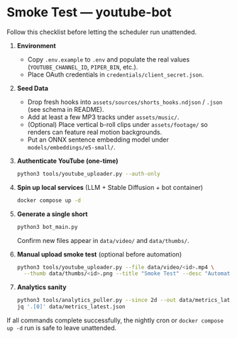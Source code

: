 # Smoke Test — youtube-bot

Follow this checklist before letting the scheduler run unattended.

1. **Environment**
   - Copy `.env.example` to `.env` and populate the real values (`YOUTUBE_CHANNEL_ID`, `PIPER_BIN`, etc.).
   - Place OAuth credentials in `credentials/client_secret.json`.

2. **Seed Data**
   - Drop fresh hooks into `assets/sources/shorts_hooks.ndjson` / `.json` (see schema in README).
   - Add at least a few MP3 tracks under `assets/music/`.
   - (Optional) Place vertical b-roll clips under `assets/footage/` so renders can feature real motion backgrounds.
   - Put an ONNX sentence embedding model under `models/embeddings/e5-small/`.

3. **Authenticate YouTube (one-time)**
   ```bash
   python3 tools/youtube_uploader.py --auth-only
   ```

4. **Spin up local services** (LLM + Stable Diffusion + bot container)
   ```bash
   docker compose up -d
   ```

5. **Generate a single short**
   ```bash
   python3 bot_main.py
   ```
   Confirm new files appear in `data/video/` and `data/thumbs/`.

6. **Manual upload smoke test** (optional before automation)
   ```bash
   python3 tools/youtube_uploader.py --file data/video/<id>.mp4 \
     --thumb data/thumbs/<id>.png --title "Smoke Test" --desc "Automated" --privacy unlisted
   ```

7. **Analytics sanity**
   ```bash
   python3 tools/analytics_puller.py --since 2d --out data/metrics_latest.json
   jq '.[0]' data/metrics_latest.json
   ```

If all commands complete successfully, the nightly cron or `docker compose up -d` run is safe to leave unattended.

